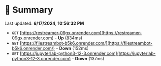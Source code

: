 # 📖 Summary
Last updated: **6/17/2024, 10:56:32 PM**

- `GET` [https://restreamer-09gx.onrender.com](https://restreamer-09gx.onrender.com) - **Up** (834ms)
- `GET` [https://filestreambot-b5k6.onrender.com/](https://filestreambot-b5k6.onrender.com/) - **Down** (152ms)
- `GET` [https://jupyterlab-python3-12-3.onrender.com](https://jupyterlab-python3-12-3.onrender.com) - **Down** (137ms)
